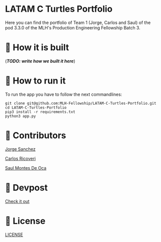 # LATAM C Turtles Portfolio
Here you can find the portfolio of Team 1 (Jorge, Carlos and Saul) of the pod 3.3.0 of the MLH's Production Engineering Fellowship Batch 3.

# 🔧 How it is built
(***TODO: write how we built it here***)

# 🚀 How to run it
To run the app you have to follow the next commandlines:
```ssh
git clone git@github.com:MLH-Fellowship/LATAM-C-Turtles-Portfolio.git
cd LATAM-C-Turtles-Portfolio
pip3 install -r requirements.txt
python3 app.py
```

# 👏 Contributors
[Jorge Sanchez](https://github.com/S4ND1X)

[Carlos Ricoveri](https://github.com/carlosricov)

[Saul Montes De Oca](https://github.com/saulmontesdeoca)

# 👾 Devpost
[Check it out]()

# 📄 License
[LICENSE]()
